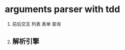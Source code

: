 arguments parser with tdd
=========================


1. 前后交互
    列表
    表单
    查询

2. 解析引擎
    - 

<xml>
    <fields>
        <fied name="name" label="姓名" required >
        </fied>
        <fied name="name" label="姓名" required >
        </fied>
    </fields>
</xml>